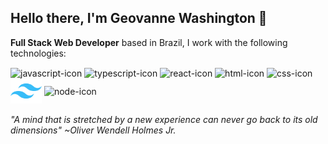 ## Hello there, I'm Geovanne Washington 👋
<strong>Full Stack Web Developer</strong> based in Brazil, I work with the following technologies:
<div style="display: inline_block">
  <!--Javascript-->
  <img align="center" alt="javascript-icon" height="40" width="50" title="Javascript" src="https://cdn.jsdelivr.net/gh/devicons/devicon/icons/javascript/javascript-original.svg">
  <!--Typescript-->
  <img align="center" alt="typescript-icon" height="40" width="50" title="Typescript" src="https://cdn.jsdelivr.net/gh/devicons/devicon/icons/typescript/typescript-original.svg">
  <!--React-->
  <img align="center" alt="react-icon" height="40" width="50" title="React Framework" src="https://cdn.jsdelivr.net/gh/devicons/devicon/icons/react/react-original.svg">
  <!--HTML-->
  <img align="center" alt="html-icon" height="40" width="50" title="HTML" src="https://cdn.jsdelivr.net/gh/devicons/devicon/icons/html5/html5-original.svg">
  <!--CSS-->
  <img align="center" alt="css-icon" height="40" width="50" title="CSS" src="https://cdn.jsdelivr.net/gh/devicons/devicon/icons/css3/css3-original.svg">
  <!--Tailwind-->
  <img align="center" alt="tailwind-icon" height="40" width="50" title="Tailwind" src="https://raw.githubusercontent.com/devicons/devicon/6910f0503efdd315c8f9b858234310c06e04d9c0/icons/tailwindcss/tailwindcss-original.svg">
  <!--NodeJS-->
  <img align="center" alt="node-icon" height="40" width="50" title="Node.JS" src="https://cdn.jsdelivr.net/gh/devicons/devicon/icons/nodejs/nodejs-original.svg">
</div> <br>
<em>"A mind that is stretched by a new experience can never go back to its old dimensions" ~Oliver Wendell Holmes Jr.</em>

